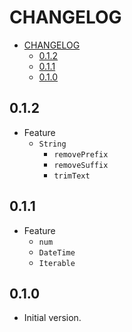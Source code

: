 # CHANGELOG

- [CHANGELOG](#changelog)
  - [0.1.2](#012)
  - [0.1.1](#011)
  - [0.1.0](#010)

## 0.1.2

- Feature
  - `String`
    - `removePrefix`
    - `removeSuffix`
    - `trimText`

## 0.1.1

- Feature
  - `num`
  - `DateTime`
  - `Iterable`

## 0.1.0

- Initial version.

